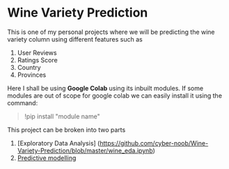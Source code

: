 # Wine Variety Prediction

This is one of my personal projects where we will be predicting the wine variety column using different features such as

  1. User Reviews
  2. Ratings Score
  3. Country
  4. Provinces

Here I shall be using **Google Colab** using its inbuilt modules. If some modules are out of scope for google colab we can easily install it using the command:

 > !pip install "module name"
 
 This project can be broken into two parts
 
  1. [Exploratory Data Analysis] (https://github.com/cyber-noob/Wine-Variety-Prediction/blob/master/wine_eda.ipynb)
  2. [Predictive modelling](https://github.com/cyber-noob/Wine-Variety-Prediction/blob/master/wine1.ipynb)
